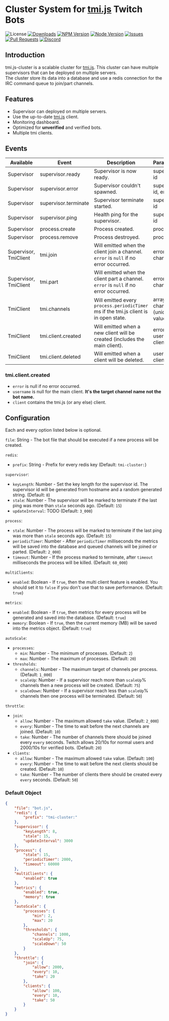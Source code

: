 # Cluster System for [tmi.js](https://github.com/tmijs/tmi.js) Twitch Bots

![License](https://img.shields.io/github/license/derpierre65/tmi.js-cluster)
[![Downloads](https://img.shields.io/npm/dt/tmi.js-cluster)](https://www.npmjs.com/package/tmi.js-cluster)
[![NPM Version](https://img.shields.io/npm/v/tmi.js-cluster)](https://www.npmjs.com/package/tmi.js-cluster)
[![Node Version](https://img.shields.io/node/v/tmi.js-cluster.svg?style=flat)](https://www.npmjs.com/package/tmi.js-cluster)
[![Issues](https://img.shields.io/github/issues/derpierre65/tmi.js-cluster)](https://github.com/derpierre65/tmi.js-cluster/issues)
[![Pull Requests](https://img.shields.io/github/issues-pr/derpierre65/tmi.js-cluster)](https://github.com/derpierre65/tmi.js-cluster/pulls)
[![Discord](https://discordapp.com/api/guilds/933758189491613707/embed.png?style=shield)](https://discord.gg/Zg4VQXZ7MG)

## Introduction

tmi.js-cluster is a scalable cluster for [tmi.js](https://github.com/tmijs/tmi.js). This cluster can have multiple supervisors that can be deployed on multiple servers.  
The cluster store its data into a database and use a redis connection for the IRC command queue to join/part channels.

## Features

- Supervisor can deployed on multiple servers.
- Use the up-to-date [tmi.js](https://github.com/tmijs/tmi.js) client.
- Monitoring dashboard.
- Optimized for **unverified** and verified bots.
- Multiple tmi clients.

## Events

| Available             | Event                | Description                                                                          | Parameters                        |
|-----------------------|----------------------|--------------------------------------------------------------------------------------|-----------------------------------|
| Supervisor            | supervisor.ready     | Supervisor is now ready.                                                             | supervisor id                     |
| Supervisor            | supervisor.error     | Supervisor couldn't spawned.                                                         | supervisor id, error              |
| Supervisor            | supervisor.terminate | Supervisor terminate started.                                                        | supervisor id                     |
| Supervisor            | supervisor.ping      | Health ping for the supervisor.                                                      | supervisor id                     |
| Supervisor            | process.create       | Process created.                                                                     | process id                        |
| Supervisor            | process.remove       | Process destroyed.                                                                   | process id                        |
| Supervisor, TmiClient | tmi.join             | Will emitted when the client join a channel. `error` is `null` if no error occurred. | error, channel                    |
| Supervisor, TmiClient | tmi.part             | Will emitted when the client part a channel. `error` is `null` if no error occurred. | error, channel                    |
| TmiClient             | tmi.channels         | Will emitted every `process.periodicTimer` ms if the tmi.js client is in open state. | array of channels (unique values) |
| TmiClient             | tmi.client.created   | Will emitted when a new client will be created (includes the main client).           | error, username, client           |
| TmiClient             | tmi.client.deleted   | Will emitted when a client will be deleted.                                          | username, client                  |

### tmi.client.created

- `error` is null if no error occurred.
- `username` is null for the main client. **It's the target channel name not the bot name.**
- `client` contains the tmi.js (or any else) client.

## Configuration

Each and every option listed below is optional.

`file`: String - The bot file that should be executed if a new process will be created.

`redis`:
- `prefix`: String - Prefix for every redis key (Default: `tmi-cluster:`)

`supervisor`:
- `keyLength`: Number - Set the key length for the supervisor id. The supervisor id will be generated from hostname and a random generated string. (Default: `8`)
- `stale`: Number - The supervisor will be marked to terminate if the last ping was more than `stale` seconds ago. (Default: `15`)
- `updateInterval`: TODO (Default: `3_000`)

`process`:
- `stale`: Number - The process will be marked to terminate if the last ping was more than `stale` seconds ago. (Default: `15`)
- `periodicTimer`: Number - After `periodicTimer` milliseconds the metrics will be saved into the database and queued channels will be joined or parted. (Default: `2_000`)
- `timeout`: Number - If the process marked to terminate, after `timeout` milliseconds the process will be killed. (Default: `60_000`)

`multiClients`:
- `enabled`: Boolean - If `true`, then the multi client feature is enabled. You should set it to `false` if you don't use that to save performance. (Default: `true`)

`metrics`:
- `enabled`: Boolean - If `true`, then metrics for every process will be generated and saved into the database. (Default: `true`)
- `memory`: Boolean - If `true`, then the current memory (MB) will be saved into the metrics object. (Default: `true`)

`autoScale`:
- `processes`:
	- `min`: Number - The minimum of processes. (Default: `2`)
	- `max`: Number - The maximum of processes. (Default: `20`)
- `thresholds`:
	- `channels`: Number - The maximum target of channels per process. (Default: `1_000`)
	- `scaleUp`: Number - If a supervisor reach more than `scaleUp`% channels then a new process will be created. (Default: `75`)
	- `scaleDown`: Number - If a supervisor reach less than `scaleUp`% channels then one process will be terminated. (Default: `50`)

`throttle`:
- `join`:
	- `allow`: Number - The maximum allowed `take` value. (Default: `2_000`)
	- `every`: Number - The time to wait before the next channels are joined. (Default: `10`)
	- `take`: Number - The number of channels there should be joined every `every` seconds. Twitch allows 20/10s for normal users and 2000/10s for verified bots. (Default: `20`)
- `clients`:
	- `allow`: Number - The maximum allowed `take` value. (Default: `100`)
	- `every`: Number - The time to wait before the next clients should be created. (Default: `10`)
	- `take`: Number - The number of clients there should be created every `every` seconds. (Default: `50`)

### Default Object

```json
{
	"file": "bot.js",
	"redis": {
		"prefix": "tmi-cluster:"
	},
	"supervisor": {
		"keyLength": 8,
		"stale": 15,
		"updateInterval": 3000
	},
	"process": {
		"stale": 15,
		"periodicTimer": 2000,
		"timeout": 60000
	},
	"multiClients": {
		"enabled": true
	},
	"metrics": {
		"enabled": true,
		"memory": true
	},
	"autoScale": {
		"processes": {
			"min": 2,
			"max": 20
		},
		"thresholds": {
			"channels": 1000,
			"scaleUp": 75,
			"scaleDown": 50
		}
	},
	"throttle": {
		"join": {
			"allow": 2000,
			"every": 10,
			"take": 20
		},
		"clients": {
			"allow": 100,
			"every": 10,
			"take": 50
		}
	}
}
```